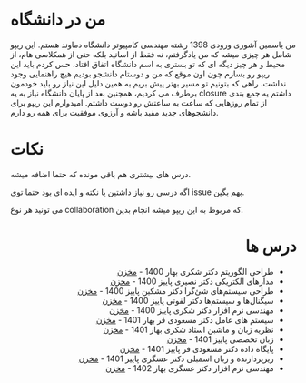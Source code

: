 #   من در دانشگاه 
 من یاسمین آشوری ورودی 1398 رشته مهندسی کامپیوتر دانشگاه دماوند هستم. این ریپو شامل هر چیزی میشه که من یادگرفتم، نه فقط از اساتید بلکه حتی از همکلاسی هام، از محیط و هر چیز دیگه ای که تو بستری به اسم دانشگاه اتفاق افتاد، حس کردم باید این ریپو رو بسازم چون اون موقع که من و دوستام دانشجو بودیم هیچ راهنمایی وجود نداشت، راهی که بتونیم تو مسیر بهتر پیش بریم به همین دلیل این نیاز رو باید خودمون برطرف می کردیم، همچنین بعد از پایان دانشگاه نیاز به یه closure داشتم یه جمع بندی از تمام روزهایی که ساعت به ساعتش رو دوست داشتم. امیدوارم این ریپو برای دانشجوهای جدید مفید باشه و آرزوی موفقیت برای همه رو دارم.

 # نکات 

درس های بیشتری هم باقی مونده که حتما اضافه میشه.

اگه درسی رو نیاز داشتین یا نکته و ایده ای بود حتما توی issue بهم بگین. 

می تونید هر نوع collaboration که مربوط به این ریپو میشه انجام بدین.



<div dir="rtl">

# درس ها

- طراحی الگوریتم دکتر شکری بهار 1400 - [مخزن](https://github.com/yasaminashoori/University/blob/master/Semester4/Algorithm/Algorithm.pdf)
- مدارهای الکتریکی دکتر نصیری پاییز 1400  - [مخزن](https://github.com/yasaminashoori/University/tree/master/Semester5/Electric_Circuits/Docs)
- طراحی سیستم‌های شئ‌گرا دکتر مشکین پاییز 1400 - [مخزن](https://github.com/yasaminashoori/University/tree/master/Semester5/OO_Systems_Design)
- سیگنال‌ها و سیستم‌ها دکتر لفوتی پاییز 1400 - [مخزن](https://github.com/yasaminashoori/University/tree/master/Semester5/Signal_and_System)
- مهندسی نرم افزار دکتر شکری پاییز 1400 - [مخزن](https://github.com/yasaminashoori/University/tree/master/Semester5/Software_Engineering/Docs)
- سیستم های عامل دکتر مسعودی فر بهار 1401 - [مخزن](https://github.com/yasaminashoori/University/tree/master/Semester6/Operating_Systems)
- نظریه زبان‌ و ماشبن‌ استاد شکری بهار 1401 - [مخزن](https://github.com/yasaminashoori/University/tree/master/Semester6/Theory_Of_Languages_And_Machines)
- زبان تخصصی پاییز 1401 - [مخزن](https://github.com/yasaminashoori/University/tree/master/Semester7/English)
- پایگاه داده دکتر مسعودی فر پاییز 1401 - [مخزن](https://github.com/yasaminashoori/University/tree/master/Semester7/Database)
- ریزپردازنده و زبان اسمبلی دکتر عسگری پاییز 1401 - [مخزن](https://github.com/yasaminashoori/University/tree/master/Semester7/Microprocessor_And_Assembly_Language) 
- مهندسی نرم افزار دکتر عسگری بهار 1402 - [مخزن](https://github.com/yasaminashoori/University/tree/master/Semester8/Internet_Engineering)

</div>
  

 
 

